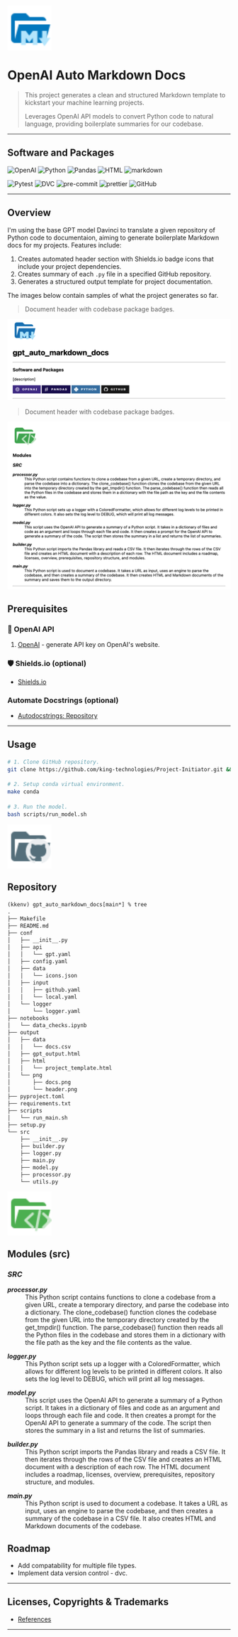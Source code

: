 <a style="vertical-align:middle">
<img src="https://raw.githubusercontent.com/PKief/vscode-material-icon-theme/ec559a9f6bfd399b82bb44393651661b08aaf7ba/icons/folder-markdown-open.svg" width="100"; style="vertical-align:middle" />
<span style="vertical-align:middle">
<h1>OpenAI Auto Markdown Docs</h1></span></a>

> This project generates a clean and structured Markdown template to kickstart your machine learning projects.
> 
> Leverages OpenAI API models to convert Python code to natural language, providing boilerplate summaries for our codebase.

---
## Software and Packages

![OpenAI](https://img.shields.io/badge/OpenAI-412991.svg?style=for-the-badge&logo=OpenAI&logoColor=white)
![Python](https://img.shields.io/badge/Python-3776AB.svg?style=for-the-badge&logo=Python&logoColor=white)
![Pandas](https://img.shields.io/badge/pandas-150458.svg?style=for-the-badge&logo=pandas&logoColor=white)
![HTML](https://img.shields.io/badge/HTML5-E34F26.svg?style=for-the-badge&logo=HTML5&logoColor=white)
![markdown](https://img.shields.io/badge/Markdown-000000?style=for-the-badge&logo=markdown&logoColor=white)

![Pytest](https://img.shields.io/badge/Pytest-0A9EDC.svg?style=for-the-badge&logo=Pytest&logoColor=white)
![DVC](https://img.shields.io/badge/DVC-13ADC7.svg?style=for-the-badge&logo=DVC&logoColor=white)
![pre-commit](https://img.shields.io/badge/pre-commit-FAB040?style=for-the-badge&logo=precommit&logoColor=FAB040)
![prettier](https://img.shields.io/badge/prettier-1A2C34?style=for-the-badge&logo=prettier&logoColor=F7BA3E)
![GitHub](https://img.shields.io/badge/GitHub-181717.svg?style=for-the-badge&logo=GitHub&logoColor=white)

---

## Overview

I'm using the base GPT model Davinci to translate a given repository of Python code to documentaion, aiming to generate boilerplate Markdown docs for my projects. Features include:

1. Creates automated header section with Shields.io badge icons that include your project dependencies.
2. Creates summary of each `.py` file in a specified GitHub repository.
3. Generates a structured output template for project documentation.

The images below contain samples of what the project generates so far.

> Document header with codebase package badges.

![GPT-3](output/png/header.png)

> Document header with codebase package badges.

![GPT-3](output/png/docs.png)

## Prerequisites
### 🤖 OpenAI API
1. [OpenAI](https://beta.openai.com/docs/introduction) - generate API key on OpenAI's website.
### 🛡 Shields.io (optional)
- [Shields.io](https://shields.io/)
### Automate Docstrings (optional)
- [Autodocstrings: Repository](https://github.com/cdesarmeaux/autodocstrings)
  
---
## Usage

```Bash
# 1. Clone GitHub repository.
git clone https://github.com/king-technologies/Project-Initiator.git && cd gpt_auto_markdown_docs

# 2. Setup conda virtual environment.
make conda

# 3. Run the model.
bash scripts/run_model.sh
```

<a style="vertical-align:middle">
<img src="https://raw.githubusercontent.com/PKief/vscode-material-icon-theme/ec559a9f6bfd399b82bb44393651661b08aaf7ba/icons/folder-github-open.svg" width="100"; style="vertical-align:middle" />
<span style="vertical-align:middle">
<h2>Repository</h2></span></a>

```shell
(kkenv) gpt_auto_markdown_docs[main*] % tree
.
├── Makefile
├── README.md
├── conf
│   ├── __init__.py
│   ├── api
│   │   └── gpt.yaml
│   ├── config.yaml
│   ├── data
│   │   └── icons.json
│   ├── input
│   │   ├── github.yaml
│   │   └── local.yaml
│   └── logger
│       └── logger.yaml
├── notebooks
│   └── data_checks.ipynb
├── output
│   ├── data
│   │   └── docs.csv
│   ├── gpt_output.html
│   ├── html
│   │   └── project_template.html
│   └── png
│       ├── docs.png
│       └── header.png
├── pyproject.toml
├── requirements.txt
├── scripts
│   └── run_main.sh
├── setup.py
└── src
    ├── __init__.py
    ├── builder.py
    ├── logger.py
    ├── main.py
    ├── model.py
    ├── processor.py
    └── utils.py
```
<body>
<a style="vertical-align:middle">
<img src="https://raw.githubusercontent.com/PKief/vscode-material-icon-theme/ec559a9f6bfd399b82bb44393651661b08aaf7ba/icons/folder-src-open.svg" width="100"; style="vertical-align:middle" />
<span style="vertical-align:middle">
<h2>Modules (src)</h2></span></a>
<h3><i>SRC</i></h3>
<dl>
    <dt><b><i>processor.py</i></b></dt>
    <dd>This Python script contains functions to clone a codebase from a given URL, create a temporary directory, and parse the codebase into a dictionary. The clone_codebase() function clones the codebase from the given URL into the temporary directory created by the get_tmpdir() function. The parse_codebase() function then reads all the Python files in the codebase and stores them in a dictionary with the file path as the key and the file contents as the value.</dd>
</dl>

<dl>
    <dt><b><i>logger.py</i></b></dt>
    <dd>This Python script sets up a logger with a ColoredFormatter, which allows for different log levels to be printed in different colors. It also sets the log level to DEBUG, which will print all log messages.</dd>
</dl>

<dl>
    <dt><b><i>model.py</i></b></dt>
    <dd>This script uses the OpenAI API to generate a summary of a Python script. It takes in a dictionary of files and code as an argument and loops through each file and code. It then creates a prompt for the OpenAI API to generate a summary of the code. The script then stores the summary in a list and returns the list of summaries.</dd>
</dl>

<dl>
    <dt><b><i>builder.py</i></b></dt>
    <dd>This Python script imports the Pandas library and reads a CSV file. It then iterates through the rows of the CSV file and creates an HTML document with a description of each row. The HTML document includes a roadmap, licenses, overview, prerequisites, repository structure, and modules.</dd>
</dl>

<dl>
    <dt><b><i>main.py</i></b></dt>
    <dd>This Python script is used to document a codebase. It takes a URL as input, uses an engine to parse the codebase, and then creates a summary of the codebase in a CSV file. It also creates HTML and Markdown documents of the codebase.</dd>
</dl>
</body>

## Roadmap

- Add compatability for multiple file types. 
- Implement data version control - dvc.

---
## Licenses, Copyrights & Trademarks

- [References](https://github.com/simple-icons/simple-icons/blob/develop/DISCLAIMER.md#licenses-copyrights--trademarks)

---
